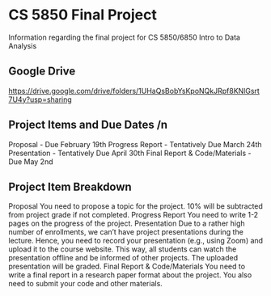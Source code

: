 # CS 5850 Final Project

Information regarding the final project for CS 5850/6850 Intro to Data Analysis

## Google Drive
https://drive.google.com/drive/folders/1UHaQsBobYsKpoNQkJRpf8KNlGsrt7U4y?usp=sharing

## Project Items and Due Dates /n
Proposal - Due February 19th
Progress Report - Tentatively Due March 24th
Presentation - Tentatively Due April 30th
Final Report & Code/Materials - Due May 2nd

## Project Item Breakdown
Proposal
  You need to propose a topic for the project. 10% will be subtracted from project grade if not completed.
Progress Report
  You need to write 1-2 pages on the progress of the project.
Presentation
  Due to a rather high number of enrollments, we can’t have project presentations during the lecture. Hence, you need to record your presentation (e.g., using Zoom) and upload it to the course website. This way, all students can watch the presentation offline and be informed of other projects. The uploaded presentation will be graded.
Final Report & Code/Materials
  You need to write a final report in a research paper format about the project. You also need to submit your code and other materials. 
